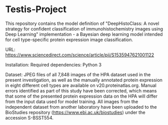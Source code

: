 # Testis-Project
This repository contains the model definition of "DeepHistoClass: A novel strategy for confident classification of immunohistochemistry images using Deep Learning" implementation -  a Bayesian deep learning model intended for cell type-specific protein expression image classification.

URL: https://www.sciencedirect.com/science/article/pii/S1535947621001122

Installation: Required dependencies: Python 3

Dataset:
JPEG files of all 7,848 images of the HPA dataset used in the present investigation, as well as the manually annotated protein expression in eight different cell types are available on v20.proteinatlas.org. Manual errors identified as part of this study have been corrected, which means that some of the presented protein expression data on the HPA will differ from the input data used for model training. All images from the independent dataset from another laboratory have been uploaded to the BioStudies repository (https://www.ebi.ac.uk/biostudies) under the accession S-BSST554.
